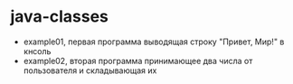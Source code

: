 java-classes
============

* example01, первая программа выводящая строку "Привет, Мир!" в кнсоль
* example02, вторая программа принимающее два числа от пользователя и складывающая их
